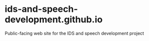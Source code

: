 # ids-and-speech-development.github.io
Public-facing web site for the IDS and speech development project
